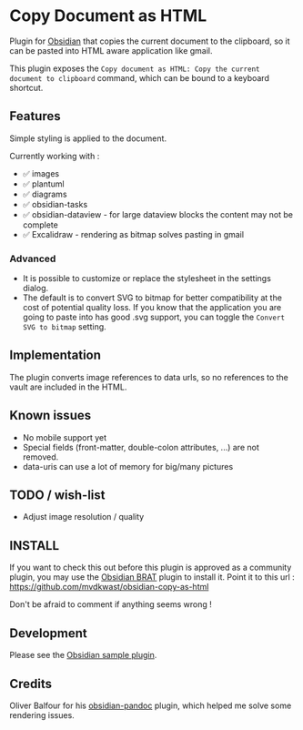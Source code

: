 # Copy Document as HTML

Plugin for [Obsidian](https://obsidian.md) that copies the current document to the clipboard, so it can be pasted into
HTML aware application like gmail.

This plugin exposes the `Copy document as HTML: Copy the current document to clipboard` command, which can be bound to a
keyboard shortcut.

## Features

Simple styling is applied to the document. 

Currently working with :

- ✅ images
- ✅ plantuml
- ✅ diagrams
- ✅ obsidian-tasks
- ✅ obsidian-dataview - for large dataview blocks the content may not be complete
- ✅ Excalidraw - rendering as bitmap solves pasting in gmail

### Advanced

- It is possible to customize or replace the stylesheet in the settings dialog. 
- The default is to convert SVG to bitmap for better compatibility at the cost of potential quality loss. If you know
  that the application you are going to paste into has good .svg support, you can toggle the `Convert SVG to bitmap`
  setting.

## Implementation

The plugin converts image references to data urls, so no references to the vault are included in the HTML.

## Known issues

- No mobile support yet
- Special fields (front-matter, double-colon attributes, ...) are not removed.
- data-uris can use a lot of memory for big/many pictures

## TODO / wish-list

- Adjust image resolution / quality

## INSTALL

If you want to check this out before this plugin is approved as a community plugin, you may use the [Obsidian
BRAT](https://github.com/TfTHacker/obsidian42-brat) plugin to install it. Point it to this url :
https://github.com/mvdkwast/obsidian-copy-as-html

Don't be afraid to comment if anything seems wrong !

## Development

Please see the [Obsidian sample plugin](https://github.com/obsidianmd/obsidian-sample-plugin).

## Credits

Oliver Balfour for his [obsidian-pandoc](https://github.com/OliverBalfour/obsidian-pandoc) plugin, which helped me solve
some rendering issues.
